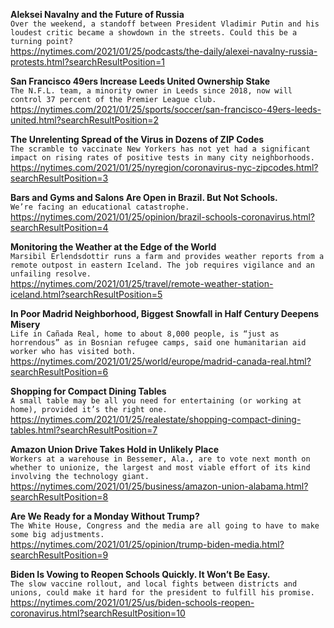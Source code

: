**Aleksei Navalny and the Future of Russia**\
`Over the weekend, a standoff between President Vladimir Putin and his loudest critic became a showdown in the streets. Could this be a turning point?`\
https://nytimes.com/2021/01/25/podcasts/the-daily/alexei-navalny-russia-protests.html?searchResultPosition=1

**San Francisco 49ers Increase Leeds United Ownership Stake**\
`The N.F.L. team, a minority owner in Leeds since 2018, now will control 37 percent of the Premier League club.`\
https://nytimes.com/2021/01/25/sports/soccer/san-francisco-49ers-leeds-united.html?searchResultPosition=2

**The Unrelenting Spread of the Virus in Dozens of ZIP Codes**\
`The scramble to vaccinate New Yorkers has not yet had a significant impact on rising rates of positive tests in many city neighborhoods.`\
https://nytimes.com/2021/01/25/nyregion/coronavirus-nyc-zipcodes.html?searchResultPosition=3

**Bars and Gyms and Salons Are Open in Brazil. But Not Schools.**\
`We’re facing an educational catastrophe.`\
https://nytimes.com/2021/01/25/opinion/brazil-schools-coronavirus.html?searchResultPosition=4

**Monitoring the Weather at the Edge of the World**\
`Marsibil Erlendsdottir runs a farm and provides weather reports from a remote outpost in eastern Iceland. The job requires vigilance and an unfailing resolve.`\
https://nytimes.com/2021/01/25/travel/remote-weather-station-iceland.html?searchResultPosition=5

**In Poor Madrid Neighborhood, Biggest Snowfall in Half Century Deepens Misery**\
`Life in Cañada Real, home to about 8,000 people, is “just as horrendous” as in Bosnian refugee camps, said one humanitarian aid worker who has visited both.`\
https://nytimes.com/2021/01/25/world/europe/madrid-canada-real.html?searchResultPosition=6

**Shopping for Compact Dining Tables**\
`A small table may be all you need for entertaining (or working at home), provided it’s the right one.`\
https://nytimes.com/2021/01/25/realestate/shopping-compact-dining-tables.html?searchResultPosition=7

**Amazon Union Drive Takes Hold in Unlikely Place**\
`Workers at a warehouse in Bessemer, Ala., are to vote next month on whether to unionize, the largest and most viable effort of its kind involving the technology giant.`\
https://nytimes.com/2021/01/25/business/amazon-union-alabama.html?searchResultPosition=8

**Are We Ready for a Monday Without Trump?**\
`The White House, Congress and the media are all going to have to make some big adjustments.`\
https://nytimes.com/2021/01/25/opinion/trump-biden-media.html?searchResultPosition=9

**Biden Is Vowing to Reopen Schools Quickly. It Won’t Be Easy.**\
`The slow vaccine rollout, and local fights between districts and unions, could make it hard for the president to fulfill his promise.`\
https://nytimes.com/2021/01/25/us/biden-schools-reopen-coronavirus.html?searchResultPosition=10

